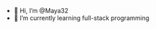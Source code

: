 - 👋 Hi, I’m @Maya32
- 🌱 I’m currently learning full-stack programming



<!---
Maya32/Maya32 is a ✨ special ✨ repository because its `README.md` (this file) appears on your GitHub profile.
You can click the Preview link to take a look at your changes.
--->
